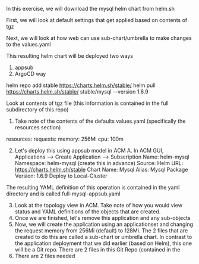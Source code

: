 In this exercise, we will download the mysql helm chart from helm.sh

First, we will look at default settings that get applied based on contents of tgz

Next, we will look at how web can use sub-chart/umbrella to make changes to the values.yaml

This resulting helm chart will be deployed two ways

1.  appsub
2.  ArgoCD way

helm repo add stable https://charts.helm.sh/stable/
helm pull https://charts.helm.sh/stable/ stable/mysql --version 1.6.9

Look at contents of tgz file (this information is contained in the full subdirectory of this repo)

1.  Take note of the contents of the defaults values.yaml (specifically the resources section)

resources:
  requests:
    memory: 256Mi
    cpu: 100m

2.  Let's deploy this using appsub model in ACM
  A.  In ACM GUI, Applications --> Create Application --> Subscription
  Name: helm-mysql
  Namespace: helm-mysql (create this in advance)
  Source: Helm
  URL: https://charts.helm.sh/stable
  Chart Name: Mysql
  Alias: Mysql
  Package Version: 1.6.9
  Deploy to Local-Cluster
  
The resulting YAML definition of this operation is contained in the yaml directory and is called full-mysql-appsub.yaml

3.  Look at the topology view in ACM.  Take note of how you would view status and YAML definitions of the objects that are created.
4.  Once we are finished, let's remove this application and any sub-objects
5.  Now, we will create the application using an applicationset and changing the request memory from 256Mi (default) to 128Mi.  The 2 files that are created to do this are called a sub-chart or umbrella chart.  In contrast to the application deployment that we did earlier (based on Helm), this one will be a Git repo.  There are 2 files in this Git Repo (contained in the 
6.  There are 2 files needed  
